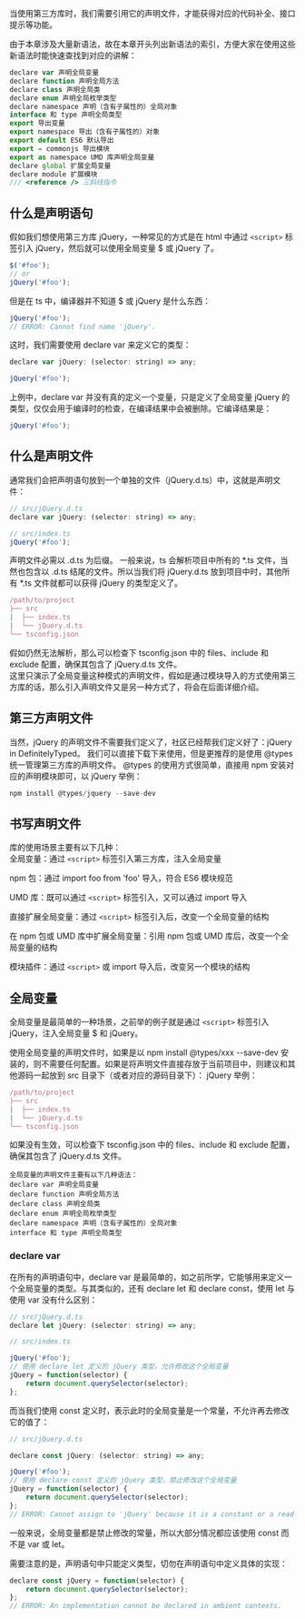 当使用第三方库时，我们需要引用它的声明文件，才能获得对应的代码补全、接口提示等功能。

由于本章涉及大量新语法，故在本章开头列出新语法的索引，方便大家在使用这些新语法时能快速查找到对应的讲解：
```javascript
declare var 声明全局变量
declare function 声明全局方法
declare class 声明全局类
declare enum 声明全局枚举类型
declare namespace 声明（含有子属性的）全局对象
interface 和 type 声明全局类型
export 导出变量
export namespace 导出（含有子属性的）对象
export default ES6 默认导出
export = commonjs 导出模块
export as namespace UMD 库声明全局变量
declare global 扩展全局变量
declare module 扩展模块
/// <reference /> 三斜线指令
```

 ## 什么是声明语句
假如我们想使用第三方库 jQuery，一种常见的方式是在 html 中通过 `<script>` 标签引入 jQuery，然后就可以使用全局变量 $ 或 jQuery 了。
```javascript
$('#foo');
// or
jQuery('#foo');
```

但是在 ts 中，编译器并不知道 $ 或 jQuery 是什么东西：
```javascript
jQuery('#foo');
// ERROR: Cannot find name 'jQuery'.
```

这时，我们需要使用 declare var 来定义它的类型：
```javascript
declare var jQuery: (selector: string) => any;

jQuery('#foo');
```

上例中，declare var 并没有真的定义一个变量，只是定义了全局变量 jQuery 的类型，仅仅会用于编译时的检查，在编译结果中会被删除。它编译结果是：
```javascript
jQuery('#foo');
```

 ## 什么是声明文件
通常我们会把声明语句放到一个单独的文件（jQuery.d.ts）中，这就是声明文件：
```javascript
// src/jQuery.d.ts
declare var jQuery: (selector: string) => any;
```
```javascript
// src/index.ts
jQuery('#foo');
```
声明文件必需以 .d.ts 为后缀。
一般来说，ts 会解析项目中所有的 *.ts 文件，当然也包含以 .d.ts 结尾的文件。所以当我们将 jQuery.d.ts 放到项目中时，其他所有 *.ts 文件就都可以获得 jQuery 的类型定义了。
```javascript
/path/to/project
├── src
|  ├── index.ts
|  └── jQuery.d.ts
└── tsconfig.json
```

假如仍然无法解析，那么可以检查下 tsconfig.json 中的 files、include 和 exclude 配置，确保其包含了 jQuery.d.ts 文件。  
这里只演示了全局变量这种模式的声明文件，假如是通过模块导入的方式使用第三方库的话，那么引入声明文件又是另一种方式了，将会在后面详细介绍。

 ## 第三方声明文件
当然，jQuery 的声明文件不需要我们定义了，社区已经帮我们定义好了：jQuery in DefinitelyTyped。
我们可以直接下载下来使用，但是更推荐的是使用 @types 统一管理第三方库的声明文件。
@types 的使用方式很简单，直接用 npm 安装对应的声明模块即可，以 jQuery 举例：
```javascript
npm install @types/jquery --save-dev
```

 ## 书写声明文件
库的使用场景主要有以下几种：  
全局变量：通过 `<script>` 标签引入第三方库，注入全局变量

npm 包：通过 import foo from 'foo' 导入，符合 ES6 模块规范

UMD 库：既可以通过 `<script>` 标签引入，又可以通过 import 导入

直接扩展全局变量：通过 `<script>` 标签引入后，改变一个全局变量的结构

在 npm 包或 UMD 库中扩展全局变量：引用 npm 包或 UMD 库后，改变一个全局变量的结构

模块插件：通过 `<script>` 或 import 导入后，改变另一个模块的结构

 ## 全局变量
全局变量是最简单的一种场景，之前举的例子就是通过 `<script>` 标签引入 jQuery，注入全局变量 $ 和 jQuery。

使用全局变量的声明文件时，如果是以 npm install @types/xxx --save-dev 安装的，则不需要任何配置。如果是将声明文件直接存放于当前项目中，则建议和其他源码一起放到 src 目录下（或者对应的源码目录下）：
jQuery 举例：
```javascript
/path/to/project
├── src
|  ├── index.ts
|  └── jQuery.d.ts
└── tsconfig.json
```

如果没有生效，可以检查下 tsconfig.json 中的 files、include 和 exclude 配置，确保其包含了 jQuery.d.ts 文件。
```
全局变量的声明文件主要有以下几种语法：
declare var 声明全局变量
declare function 声明全局方法
declare class 声明全局类
declare enum 声明全局枚举类型
declare namespace 声明（含有子属性的）全局对象
interface 和 type 声明全局类型
```

 ### declare var
在所有的声明语句中，declare var 是最简单的，如之前所学，它能够用来定义一个全局变量的类型。与其类似的，还有 declare let 和 declare const，使用 let 与使用 var 没有什么区别：
```javascript
// src/jQuery.d.ts
declare let jQuery: (selector: string) => any;
```
```javascript
// src/index.ts

jQuery('#foo');
// 使用 declare let 定义的 jQuery 类型，允许修改这个全局变量
jQuery = function(selector) {
    return document.querySelector(selector);
};
```

而当我们使用 const 定义时，表示此时的全局变量是一个常量，不允许再去修改它的值了：
```javascript
// src/jQuery.d.ts

declare const jQuery: (selector: string) => any;

jQuery('#foo');
// 使用 declare const 定义的 jQuery 类型，禁止修改这个全局变量
jQuery = function(selector) {
    return document.querySelector(selector);
};
// ERROR: Cannot assign to 'jQuery' because it is a constant or a read-only property.
```

一般来说，全局变量都是禁止修改的常量，所以大部分情况都应该使用 const 而不是 var 或 let。

需要注意的是，声明语句中只能定义类型，切勿在声明语句中定义具体的实现：
```javascript
declare const jQuery = function(selector) {
    return document.querySelector(selector);
};
// ERROR: An implementation cannot be declared in ambient contexts.
```





